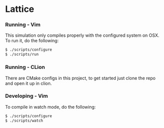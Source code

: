 # Lattice

### Running - Vim
This simulation only compiles properly with the configured system on OSX. To run it, do the following:
```bash
$ ./scripts/configure
$ ./scripts/run
```

### Running - CLion
There are CMake configs in this project, to get started just clone the repo and open it up in clion.

### Developing - Vim
To compile in watch mode, do the following:
```bash
$ ./scripts/configure
$ ./scripts/watch
```
